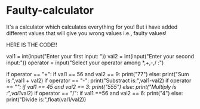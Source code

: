# Faulty-calculator
It's a calculator which calculates everything for you! But i have added different values that will give you wrong values i.e., faulty values!

HERE IS THE CODE!!

val1 = int(input("Enter your first input: "))
val2 = int(input("Enter your second input:"))
operator = input("Select your operator among *,+,-,/ :")

if operator == "+":
    if val1 == 56 and val2 == 9:
        print("77")
    else:
        print("Sum is:",val1 + val2)
if operator == "-":
    print("Substract is:",val1-val2)
if operator == "*":
    if val1 == 45 and val2 == 3:
        print("555")
    else:
        print("Multiply is :",val1*val2)
if operator == "/":
    if val1 ==56 and val2 == 6:
        print("4")
    else:
        print("Divide is:",float(val1/val2))
